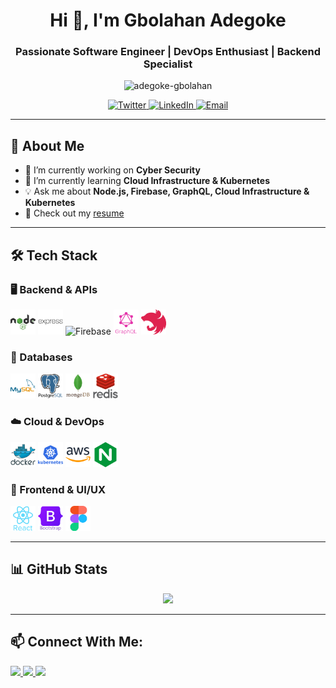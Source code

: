 <h1 align="center">Hi 👋, I'm Gbolahan Adegoke</h1>
<h3 align="center">Passionate Software Engineer | DevOps Enthusiast | Backend Specialist</h3>

<p align="center">
  <img src="https://komarev.com/ghpvc/?username=adegoke-gbolahan&label=Profile%20views&color=0e75b6&style=flat" alt="adegoke-gbolahan" />
</p>

<p align="center">
  <a href="https://twitter.com/samcrown24">
    <img src="https://img.shields.io/twitter/follow/samcrown24?logo=twitter&style=for-the-badge" alt="Twitter" />
  </a>
  <a href="https://linkedin.com/in/gbolahan-adegoke-09713b186">
    <img src="https://img.shields.io/badge/LinkedIn-Gbolahan%20Adegoke-blue?style=for-the-badge&logo=linkedin" alt="LinkedIn" />
  </a>
  <a href="mailto:adegokegbolahan24@gmail.com">
    <img src="https://img.shields.io/badge/Email-adegokegbolahan24@gmail.com-red?style=for-the-badge&logo=gmail" alt="Email" />
  </a>
</p>

---

## 🚀 About Me
- 🔭 I’m currently working on **Cyber Security**
- 🌱 I’m currently learning **Cloud Infrastructure & Kubernetes**
- 💡 Ask me about **Node.js, Firebase, GraphQL, Cloud Infrastructure & Kubernetes**
- 📄 Check out my [resume](https://docs.google.com/document/d/1xTYwA54rGkIVtPAyTIs6-sOTSmP8of7GoAmY_dksw5A/edit?usp=sharing)

---

## 🛠️ Tech Stack

### 🖥️ Backend & APIs
<p align="left">
  <img src="https://raw.githubusercontent.com/devicons/devicon/master/icons/nodejs/nodejs-original-wordmark.svg" alt="Node.js" width="40" height="40"/> 
  <img src="https://raw.githubusercontent.com/devicons/devicon/master/icons/express/express-original-wordmark.svg" alt="Express.js" width="40" height="40"/>
  <img src="https://www.vectorlogo.zone/logos/firebase/firebase-icon.svg" alt="Firebase" width="40" height="40"/>
  <img src="https://raw.githubusercontent.com/devicons/devicon/master/icons/graphql/graphql-plain-wordmark.svg" alt="GraphQL" width="40" height="40"/>
  <img src="https://raw.githubusercontent.com/devicons/devicon/master/icons/nestjs/nestjs-plain.svg" alt="NestJS" width="40" height="40"/>
</p>

### 💾 Databases
<p align="left">
  <img src="https://raw.githubusercontent.com/devicons/devicon/master/icons/mysql/mysql-original-wordmark.svg" alt="MySQL" width="40" height="40"/>
  <img src="https://raw.githubusercontent.com/devicons/devicon/master/icons/postgresql/postgresql-original-wordmark.svg" alt="PostgreSQL" width="40" height="40"/>
  <img src="https://raw.githubusercontent.com/devicons/devicon/master/icons/mongodb/mongodb-original-wordmark.svg" alt="MongoDB" width="40" height="40"/>
  <img src="https://raw.githubusercontent.com/devicons/devicon/master/icons/redis/redis-original-wordmark.svg" alt="Redis" width="40" height="40"/>
</p>

### ☁️ Cloud & DevOps
<p align="left">
  <img src="https://raw.githubusercontent.com/devicons/devicon/master/icons/docker/docker-original-wordmark.svg" alt="Docker" width="40" height="40"/>
  <img src="https://raw.githubusercontent.com/devicons/devicon/master/icons/kubernetes/kubernetes-plain-wordmark.svg" alt="Kubernetes" width="40" height="40"/>
  <img src="https://raw.githubusercontent.com/devicons/devicon/master/icons/amazonwebservices/amazonwebservices-original-wordmark.svg" alt="AWS" width="40" height="40"/>
  <img src="https://raw.githubusercontent.com/devicons/devicon/master/icons/nginx/nginx-original.svg" alt="Nginx" width="40" height="40"/>
</p>

### 🎨 Frontend & UI/UX
<p align="left">
  <img src="https://raw.githubusercontent.com/devicons/devicon/master/icons/react/react-original-wordmark.svg" alt="React.js" width="40" height="40"/>
  <img src="https://raw.githubusercontent.com/devicons/devicon/master/icons/bootstrap/bootstrap-original-wordmark.svg" alt="Bootstrap" width="40" height="40"/>
  <img src="https://raw.githubusercontent.com/devicons/devicon/master/icons/figma/figma-original.svg" alt="Figma" width="40" height="40"/>
</p>

---

## 📊 GitHub Stats
<p align="center">
  <img src="https://github-readme-streak-stats.herokuapp.com/?user=adegoke-gbolahan&theme=dark&hide_border=true" />
</p>

---

## 📫 Connect With Me:
<p align="left">
  <a href="https://twitter.com/samcrown24">
    <img src="https://img.shields.io/badge/Twitter-@samcrown24-blue?style=flat-square&logo=twitter" />
  </a>
  <a href="https://linkedin.com/in/gbolahan-adegoke-09713b186">
    <img src="https://img.shields.io/badge/LinkedIn-Gbolahan Adegoke-blue?style=flat-square&logo=linkedin" />
  </a>
  <a href="mailto:adegokegbolahan24@gmail.com">
    <img src="https://img.shields.io/badge/Email-adegokegbolahan24@gmail.com-red?style=flat-square&logo=gmail" />
  </a>
</p>
